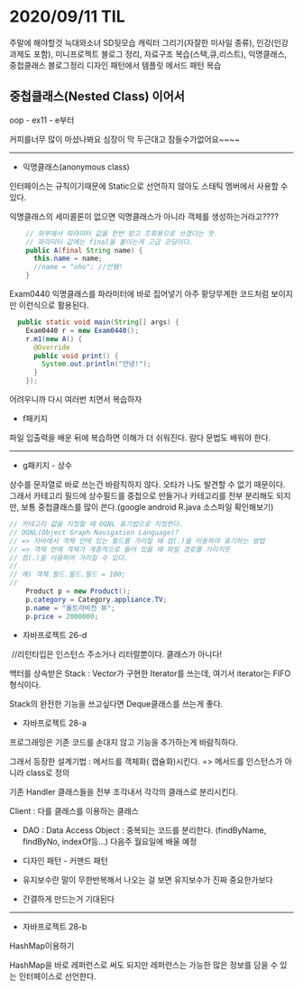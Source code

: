 # 2020/09/11 TIL

주말에 해야할것
늑대와소녀 SD뒷모습 캐릭터 그리기(자잘한 미사일 종류), 인강(인강과제도 포함), 미니프로젝트 블로그 정리, 자료구조 복습(스택,큐,리스트), 익명클래스,중첩클래스 블로그정리
디자인 패턴에서 템플릿 메서드 패턴 복습

## 중첩클래스(Nested Class) 이어서

oop - ex11 - e부터

 커피를너무 많이 마셨나봐요 심장이 막 두근대고 잠들수가없어요~~~~

------

* 익명클래스(anonymous class)

인터페이스는 규칙이기때문에 Static으로 선언하지 않아도 스태틱 멤버에서 사용할 수 있다.


익명클래스의 세미콜론이 없으면 익명클래스가 아니라 객체를 생성하는거라고????


```java
    // 외부에서 파라미터 값을 한번 받고 조회용으로 쓰겠다는 뜻.
    // 파라미터 값에는 final을 붙이는게 고급 코딩이다.
    public A(final String name) {
      this.name = name;
      //name = "oho"; //안됌!
    }
```

Exam0440 익명클래스를 파라미터에 바로 집어넣기
아주 황당무계한 코드처럼 보이지만 이런식으로 활용된다.

```java
  public static void main(String[] args) {
    Exam0440 r = new Exam0440();
    r.m1(new A() {
      @Override
      public void print() {
        System.out.println("안녕!");
      }
    });
```

어려우니까 다시 여러번 치면서 복습하자

* f패키지

파일 입출력을 배운 뒤에 복습하면 이해가 더 쉬워진다.
람다 문법도 배워야 한다.

----

* g패키지 - 상수

상수를 문자열로 바로 쓰는건 바람직하지 않다. 오타가 나도 발견할 수 없기 때문이다. 그래서 카테고리 필드에 상수필드를 중첩으로 만들거나 카테고리를 전부 분리해도 되지만, 보통 중첩클래스를 많이 쓴다.(google android R.java 소스파일 확인해보기)

```java
// 카테고리 값을 지정할 때 OGNL 표기법으로 지정한다.
// OGNL(Object Graph Navigation Language)?
// => 자바에서 객체 안에 있는 필드를 가리킬 때 점(.)을 이용하여 표기하는 방법
// => 객체 안에 객체가 계층적으로 들어 있을 때 파일 경로를 가리키듯
// 점(.)을 이용하여 가리킬 수 있다.
//
// 예) 객체.필드.필드.필드 = 100;
//
    Product p = new Product();
    p.category = Category.appliance.TV;
    p.name = "울트라비전 뷰";
    p.price = 2000000;
```



* 자바프로젝트 26-d

​    //리턴타입은 인스턴스 주소거나 리터럴뿐이다. 클래스가 아니다!

백터를 상속받은 Stack : Vector가 구현한 Iterator를 쓰는데, 여기서 iterator는 FIFO형식이다.

Stack의 완전한 기능을 쓰고싶다면 Deque클래스를 쓰는게 좋다.

* 자바프로젝트 28-a

프로그래밍은 기존 코드를 손대지 않고 기능을 추가하는게 바람직하다.

그래서 등장한 설계기법 : 메서드를 객체화( 캡슐화)시킨다. => 메서드를 인스턴스가 아니라 class로 정의

기존 Handler 클래스들을 전부 조각내서 각각의 클래스로 분리시킨다.

Client : 다를 클래스를 이용하는 클래스

* DAO : Data Access Object : 중복되는 코드를 분리한다. (findByName, findByNo, indexOf등...) 다음주 월요일에 배울 예정

* 디자인 패턴 - 커맨드 패턴

* 유지보수란 말이 무한반복해서 나오는 걸 보면 유지보수가 진짜 중요한가보다

* 간결하게 만드는거 기대된다

-----

* 자바프로젝트 28-b

HashMap이용하기

HashMap을 바로 레퍼런스로 써도 되지만 레퍼런스는 가능한 많은 정보를 담을 수 있는 인터페이스로 선언한다.

